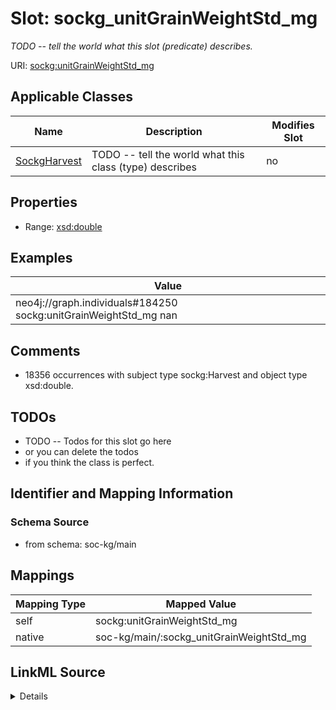 

# Slot: sockg_unitGrainWeightStd_mg


_TODO -- tell the world what this slot (predicate) describes._





URI: [sockg:unitGrainWeightStd_mg](http://www.semanticweb.org/sockg/ontologies/2024/0/soil-carbon-ontology/unitGrainWeightStd_mg)



<!-- no inheritance hierarchy -->





## Applicable Classes

| Name | Description | Modifies Slot |
| --- | --- | --- |
| [SockgHarvest](../classes/SockgHarvest.md) | TODO -- tell the world what this class (type) describes |  no  |







## Properties

* Range: [xsd:double](http://www.w3.org/2001/XMLSchema#double)






## Examples

| Value |
| --- |
| neo4j://graph.individuals#184250 sockg:unitGrainWeightStd_mg nan |

## Comments

* 18356 occurrences with subject type sockg:Harvest and object type xsd:double.

## TODOs

* TODO -- Todos for this slot go here
* or you can delete the todos
* if you think the class is perfect.

## Identifier and Mapping Information







### Schema Source


* from schema: soc-kg/main




## Mappings

| Mapping Type | Mapped Value |
| ---  | ---  |
| self | sockg:unitGrainWeightStd_mg |
| native | soc-kg/main/:sockg_unitGrainWeightStd_mg |




## LinkML Source

<details>
```yaml
name: sockg_unitGrainWeightStd_mg
description: TODO -- tell the world what this slot (predicate) describes.
todos:
- TODO -- Todos for this slot go here
- or you can delete the todos
- if you think the class is perfect.
comments:
- 18356 occurrences with subject type sockg:Harvest and object type xsd:double.
examples:
- value: neo4j://graph.individuals#184250 sockg:unitGrainWeightStd_mg nan
from_schema: soc-kg/main
rank: 1000
slot_uri: sockg:unitGrainWeightStd_mg
alias: sockg_unitGrainWeightStd_mg
domain_of:
- sockg_Harvest
range: double

```
</details>